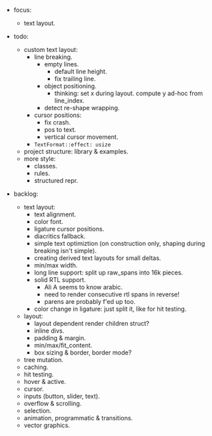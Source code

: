 - focus:
    - text layout.

- todo:
    - custom text layout:
        - line breaking.
            - empty lines.
                - default line height.
                - fix trailing line.
            - object positioning.
                - thinking: set x during layout. compute y ad-hoc from line_index.
            - detect re-shape wrapping.
        - cursor positions:
            - fix crash.
            - pos to text.
            - vertical cursor movement.
        - `TextFormat::effect: usize`
    - project structure: library & examples.
    - more style:
        - classes.
        - rules.
        - structured repr.


- backlog:
    - text layout:
        - text alignment.
        - color font.
        - ligature cursor positions.
        - diacritics fallback.
        - simple text optimiztion (on construction only, shaping during breaking isn't simple).
        - creating derived text layouts for small deltas.
        - min/max width.
        - long line support: split up raw_spans into 16k pieces.
        - solid RTL support.
            - Ali A seems to know arabic.
            - need to render consecutive rtl spans in reverse!
            - parens are probably f'ed up too.
        - color change in ligature: just split it, like for hit testing.
    - layout:
        - layout dependent render children struct?
        - inline divs.
        - padding & margin.
        - min/max/fit_content.
        - box sizing & border, border mode?
    - tree mutation.
    - caching.
    - hit testing.
    - hover & active.
    - cursor.
    - inputs (button, slider, text).
    - overflow & scrolling.
    - selection.
    - animation, programmatic & transitions.
    - vector graphics.


